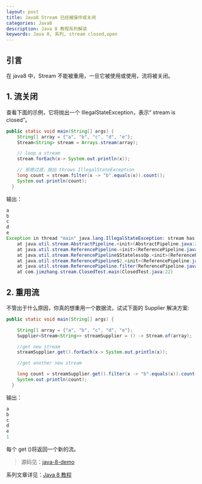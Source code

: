 ```yaml
---
layout: post
title: Java8 Stream 已经被操作或关闭
categories: Java8
description: Java 8 教程系列解读
keywords: Java 8, 系列, stream closed,open
---
```


## 引言
在 java8 中，Stream 不能被重用，一旦它被使用或使用，流将被关闭。


## 1. 流关闭
查看下面的示例，它将抛出一个 IllegalStateException，表示“ stream is closed”。

````java
public static void main(String[] args) {
    String[] array = {"a", "b", "c", "d", "e"};
    Stream<String> stream = Arrays.stream(array);

    // loop a stream
    stream.forEach(x-> System.out.println(x));

    // 拒绝过滤，抛出 throws IllegalStateException
    long count = stream.filter(x -> "b".equals(x)).count();
    System.out.println(count);
  }
````

输出：

````java
a
b
c
d
e
Exception in thread "main" java.lang.IllegalStateException: stream has already been operated upon or closed
	at java.util.stream.AbstractPipeline.<init>(AbstractPipeline.java:203)
	at java.util.stream.ReferencePipeline.<init>(ReferencePipeline.java:94)
	at java.util.stream.ReferencePipeline$StatelessOp.<init>(ReferencePipeline.java:618)
	at java.util.stream.ReferencePipeline$2.<init>(ReferencePipeline.java:163)
	at java.util.stream.ReferencePipeline.filter(ReferencePipeline.java:162)
	at com.jimzhang.stream.ClosedTest.main(ClosedTest.java:22)
````

## 2. 重用流
不管出于什么原因，你真的想重用一个数据流，试试下面的 Supplier 解决方案:

````java
public static void main(String[] args) {

    String[] array = {"a", "b", "c", "d", "e"};
    Supplier<Stream<String>> streamSupplier = () -> Stream.of(array);

    //get new stream
    streamSupplier.get().forEach(x-> System.out.println(x));

    //get another new stream

    long count = streamSupplier.get().filter(x -> "b".equals(x)).count();
    System.out.println(count);
  }
````

输出：
````java
a
b
c
d
e
1
````
每个 get ()将返回一个新的流。



>源码见：[java-8-demo](https://github.com/zhangjinmiao/java-8-demo)

系列文章详见：[Java 8 教程](http://zhangjinmiao.github.io/java8/2019/07/27/Java-8-Tutorials.html)

